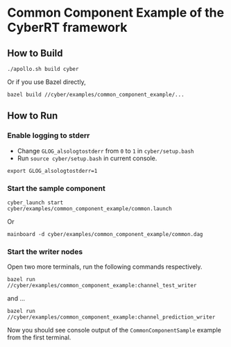 # Common Component Example of the CyberRT framework


## How to Build

```
./apollo.sh build cyber
```

Or if you use Bazel directly,

```
bazel build //cyber/examples/common_component_example/...
```

## How to Run

### Enable logging to stderr

- Change `GLOG_alsologtostderr` from `0` to `1` in `cyber/setup.bash`
- Run `source cyber/setup.bash` in current console.

```
export GLOG_alsologtostderr=1
```

### Start the sample component

```
cyber_launch start cyber/examples/common_component_example/common.launch
```

Or

```
mainboard -d cyber/examples/common_component_example/common.dag
```

### Start the writer nodes

Open two more terminals, run the following commands respectively.

```
bazel run  //cyber/examples/common_component_example:channel_test_writer
```

and ...

```
bazel run //cyber/examples/common_component_example:channel_prediction_writer
```

Now you should see console output of the `CommonComponentSample` example from the first terminal.


